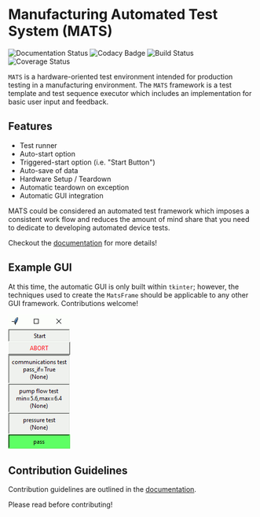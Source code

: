 # Manufacturing Automated Test System (MATS)

![Documentation Status](https://readthedocs.org/projects/mats/badge/?version=latest)
![Codacy Badge](https://app.codacy.com/project/badge/Grade/4b8a81bf06eb48279531756d90fe598f)
![Build Status](https://travis-ci.org/slightlynybbled/mats.svg?branch=master)
![Coverage Status](https://coveralls.io/repos/github/slightlynybbled/ate/badge.svg?branch=master&kill_cache=1)

`MATS` is a hardware-oriented test environment intended for production 
testing in a manufacturing environment.  The `MATS` framework is a test 
template and test sequence executor which includes an implementation for 
basic user input and feedback.

## Features

  - Test runner
  - Auto-start option
  - Triggered-start option (i.e. "Start Button")
  - Auto-save of data
  - Hardware Setup / Teardown
  - Automatic teardown on exception
  - Automatic GUI integration

MATS could be considered an automated test framework which imposes a 
consistent work flow and reduces the amount of mind share that you need 
to dedicate to developing automated device tests.

Checkout the [documentation](https://mats.readthedocs.io/en/latest/index.html) 
for more details!

## Example GUI

At this time, the automatic GUI is only built within `tkinter`; however, the 
techniques used to create the `MatsFrame` should be applicable to any other
GUI framework.  Contributions welcome!

![GUI](./docs/source/images/tkmats-animation.gif)

## Contribution Guidelines

Contribution guidelines are outlined in the 
[documentation](https://mats.readthedocs.io/en/latest/pages/contribution_guidelines.html).

Please read before contributing!
